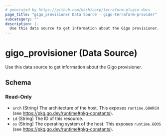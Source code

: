 ```yaml
---
# generated by https://github.com/hashicorp/terraform-plugin-docs
page_title: "gigo_provisioner Data Source - gigo-terraform-provider"
subcategory: ""
description: |-
  Use this data source to get information about the Gigo provisioner.
---
```


# gigo_provisioner (Data Source)

Use this data source to get information about the Gigo provisioner.



<!-- schema generated by tfplugindocs -->
## Schema

### Read-Only

- `arch` (String) The architecture of the host. This exposes `runtime.GOARCH` (see https://pkg.go.dev/runtime#pkg-constants).
- `id` (String) The ID of this resource.
- `os` (String) The operating system of the host. This exposes `runtime.GOOS` (see https://pkg.go.dev/runtime#pkg-constants).


